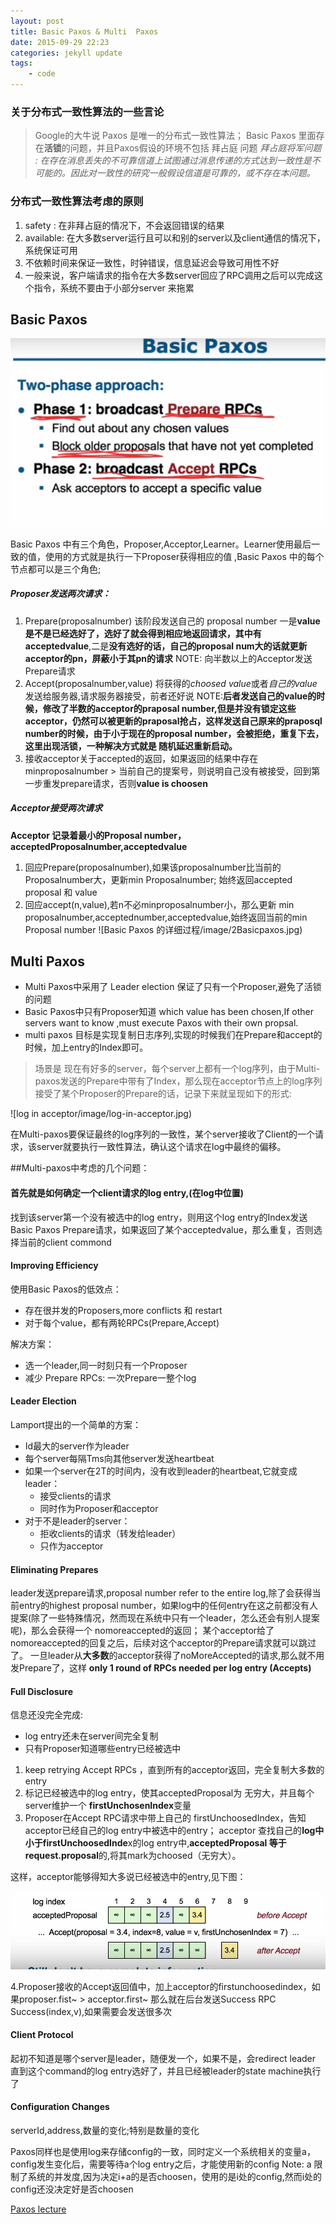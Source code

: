 ```yaml
---
layout: post
title: Basic Paxos & Multi  Paxos
date: 2015-09-29 22:23
categories: jekyll update
tags:
    - code
---
```


### 关于分布式一致性算法的一些言论

> Google的大牛说 Paxos 是唯一的分布式一致性算法；
> Basic Paxos 里面存在**活锁**的问题，并且Paxos假设的环境不包括 拜占庭 问题
> *拜占庭将军问题 : 在存在消息丢失的不可靠信道上试图通过消息传递的方式达到一致性是不可能的。因此对一致性的研究一般假设信道是可靠的，或不存在本问题。* 

### 分布式一致性算法考虑的原则

1. safety : 在非拜占庭的情况下，不会返回错误的结果
2. available: 在大多数server运行且可以和别的server以及client通信的情况下，系统保证可用
3. 不依赖时间来保证一致性，时钟错误，信息延迟会导致可用性不好
4. 一般来说，客户端请求的指令在大多数server回应了RPC调用之后可以完成这个指令，系统不要由于小部分server 来拖累

## Basic Paxos

![Basic Paxos 的两阶段](/image/basicpaxos.jpg)

Basic Paxos 中有三个角色，Proposer,Acceptor,Learner。Learner使用最后一致的值，使用的方式就是执行一下Proposer获得相应的值
,Basic Paxos 中的每个节点都可以是三个角色;

##### Proposer发送两次请求：

1. Prepare(proposalnumber)
    该阶段发送自己的 proposal number 一是**value是不是已经选好了，选好了就会得到相应地返回请求，其中有acceptedvalue**,二是**没有选好的话，自己的proposal num大的话就更新acceptor的pn，屏蔽小于其pn的请求**
    NOTE: 向半数以上的Acceptor发送Prepare请求
2. Accept(proposalnumber,value)
    将获得的*choosed value*或者*自己的value*发送给服务器,请求服务器接受，前者还好说
    NOTE:**后者发送自己的value的时候，修改了半数的acceptor的praposal number,但是并没有锁定这些acceptor，仍然可以被更新的praposal抢占，这样发送自己原来的praposql number的时候，由于小于现在的proposal number，会被拒绝，重复下去，这里出现活锁，一种解决方式就是 随机延迟重新启动。**
3. 接收acceptor关于accepted的返回，如果返回的结果中存在minproposalnumber > 当前自己的提案号，则说明自己没有被接受，回到第一步重发prepare请求，否则**value is choosen**

##### Acceptor接受两次请求

**Acceptor 记录着最小的Proposal number，acceptedProposalnumber,acceptedvalue**

1. 回应Prepare(proposalnumber),如果该proposalnumber比当前的Proposalnumber大，更新min Proposalnumber;
始终返回accepted proposal 和 value
2. 回应accept(n,value),若n不必minproposalnumber小，那么更新 min proposalnumber,acceptednumber,acceptedvalue,始终返回当前的min Proposal number
![Basic Paxos 的详细过程/image/2Basicpaxos.jpg)

## Multi Paxos

+ Multi Paxos中采用了 Leader election 保证了只有一个Proposer,避免了活锁的问题
+ Basic Paxos中只有Proposer知道 which value has been chosen,If other servers want to know ,must execute Paxos with their own propsal.
+ multi paxos 目标是实现复制日志序列,实现的时候我们在Prepare和accept的时候，加上entry的Index即可。

> 场景是 现在有好多的server，每个server上都有一个log序列，由于Multi-paxos发送的Prepare中带有了Index，那么现在acceptor节点上的log序列接受了某个Proposer的Prepare的话，记录下来就呈现如下的形式:

![log in acceptor/image/log-in-acceptor.jpg)

在Multi-paxos要保证最终的log序列的一致性，某个server接收了Client的一个请求，该server就要执行一致性算法，确认这个请求在log中最终的偏移。

##Multi-paxos中考虑的几个问题：

#### 首先就是如何确定一个client请求的log entry,(在log中位置)

找到该server第一个没有被选中的log entry，则用这个log entry的Index发送Basic Paxos Prepare请求，如果返回了某个acceptedvalue，那么重复，否则选择当前的client commond

#### Improving Efficiency

使用Basic Paxos的低效点：

+ 存在很并发的Proposers,more conflicts 和 restart
+ 对于每个value，都有两轮RPCs(Prepare,Accept)

解决方案：
+ 选一个leader,同一时刻只有一个Proposer
+ 减少 Prepare RPCs: 一次Prepare一整个log

#### Leader Election

Lamport提出的一个简单的方案：

+ Id最大的server作为leader
+ 每个server每隔Tms向其他server发送heartbeat
+ 如果一个server在2T的时间内，没有收到leader的heartbeat,它就变成leader：
    - 接受clients的请求
    - 同时作为Proposer和acceptor
+ 对于不是leader的server：
    - 拒收clients的请求（转发给leader）
    - 只作为acceptor

#### Eliminating Prepares

leader发送prepare请求,proposal number refer to the entire log,除了会获得当前entry的highest proposal number，如果log中的任何entry在这之前都没有人提案(除了一些特殊情况，然而现在系统中只有一个leader，怎么还会有别人提案呢)，那么会获得一个 nomoreaccepted的返回；
某个acceptor给了nomoreaccepted的回复之后，后续对这个acceptor的Prepare请求就可以跳过了。
一旦leader从**大多数**的acceptor获得了noMoreAccepted的请求,那么就不用发Prepare了，这样 **only 1 round of RPCs needed per log entry (Accepts)**

#### Full Disclosure

信息还没完全完成:

+ log entry还未在server间完全复制
+ 只有Proposer知道哪些entry已经被选中

1. keep retrying Accept RPCs ，直到所有的acceptor返回，完全复制大多数的entry
2. 标记已经被选中的log entry，使其acceptedProposal为 无穷大，并且每个server维护一个 **firstUnchosenIndex**变量
3. Proposer在Accept RPC请求中带上自己的 firstUnchoosedIndex，告知acceptor已经自己的log entry中被选中的entry；
acceptor 查找自己的**log中小于firstUnchoosedInde**x的log entry中,**acceptedProposal 等于request.proposal**的,将其mark为choosed（无穷大）。

这样，acceptor能够得知大多说已经被选中的entry,见下图：

![fistunchoosedentry](/image/firsiunchoosedentry.jpg)

4.Proposer接收的Accept返回值中，加上acceptor的firstunchoosedindex，如果proposer.fist~ > acceptor.first~ 那么就在后台发送Success RPC
Success(index,v),如果需要会发送很多次

#### Client Protocol

起初不知道是哪个server是leader，随便发一个，如果不是，会redirect
leader 直到这个command的log entry选好了，并且已经被leader的state machine执行了

#### Configuration Changes

serverId,address,数量的变化;特别是数量的变化

Paxos同样也是使用log来存储config的一致，同时定义一个系统相关的变量a，config发生变化后，需要等待a个log entry之后，才能使用新的config
Note: a 限制了系统的并发度,因为决定i+a的是否choosen，使用的是i处的config,然而i处的config还没决定好是否choosen

[Paxos lecture][youtube]

[youtube]: https://www.youtube.com/watch?v=JEpsBg0AO6o
